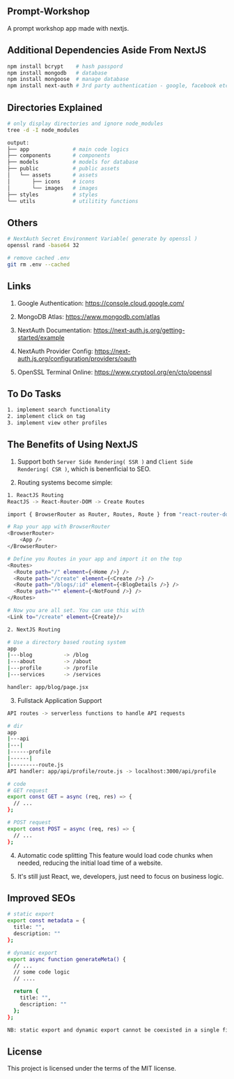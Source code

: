 ## Prompt-Workshop
A prompt workshop app made with nextjs.

## Additional Dependencies Aside From NextJS
```bash
npm install bcrypt    # hash passpord
npm install mongodb   # database
npm install mongoose  # manage database
npm install next-auth # 3rd party authentication - google, facebook etc
```

## Directories Explained
```bash
# only display directories and ignore node_modules
tree -d -I node_modules

output:
├── app              # main code logics
├── components       # components
├── models           # models for database
├── public           # public assets
│   └── assets       # assets
│       ├── icons    # icons
│       └── images   # images
├── styles           # styles
└── utils            # utilitity functions
```

## Others
```bash
# NextAuth Secret Environment Variable( generate by openssl )
openssl rand -base64 32

# remove cached .env
git rm .env --cached
```

## Links
1. Google Authentication: https://console.cloud.google.com/

2. MongoDB Atlas: https://www.mongodb.com/atlas

3. NextAuth Documentation: https://next-auth.js.org/getting-started/example

4. NextAuth Provider Config: https://next-auth.js.org/configuration/providers/oauth

5. OpenSSL Terminal Online: https://www.cryptool.org/en/cto/openssl

## To Do Tasks
```bash
1. implement search functionality
2. implement click on tag
3. implement view other profiles
```

## The Benefits of Using NextJS
1. Support both `Server Side Rendering( SSR )` and `Client Side Rendering( CSR )`, which is benenficial to SEO.

2. Routing systems become simple:
```bash
1. ReactJS Routing
ReactJS -> React-Router-DOM -> Create Routes

import { BrowserRouter as Router, Routes, Route } from "react-router-dom";

# Rap your app with BrowserRouter
<BrowserRouter>
	<App />  
</BrowserRouter>

# Define you Routes in your app and import it on the top
<Routes>
  <Route path="/" element={<Home />} />
  <Route path="/create" element={<Create />} />
  <Route path="/blogs/:id" element={<BlogDetails />} />
  <Route path="*" element={<NotFound />} />
</Routes>

# Now you are all set. You can use this with
<Link to="/create" element={Create}/>

2. NextJS Routing

# Use a directory based routing system
app
|---blog          -> /blog
|---about         -> /about
|---profile       -> /profile
|---services      -> /services

handler: app/blog/page.jsx
```

3. Fullstack Application Support
```bash
API routes -> serverless functions to handle API requests

# dir
app
|---api
|---|
|------profile
|------|
|---------route.js
API handler: app/api/profile/route.js -> localhost:3000/api/profile

# code
# GET request
export const GET = async (req, res) => {
  // ...
};

# POST request
export const POST = async (req, res) => {
  // ...
};
```

4. Automatic code splitting
This feature would load code chunks when needed, reducing the initial load time of a website.

5. It's still just React, we, developers, just need to focus on business logic.

## Improved SEOs
```bash
# static export
export const metadata = {
  title: "",
  description: ""
};

# dynamic export
export async function generateMeta() {
  // ...
  // some code logic
  // ....

  return {
    title: "",
    description: ""
  };
};

NB: static export and dynamic export cannot be coexisted in a single file
```

## License
This project is licensed under the terms of the MIT license.
